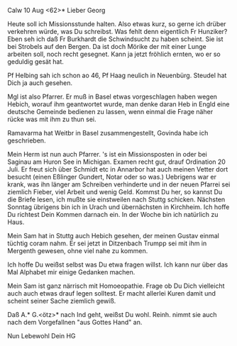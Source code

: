  Calw 10 Aug <62>*
Lieber Georg

Heute soll ich Missionsstunde halten. Also etwas kurz, so gerne ich drüber verkehren würde, was Du schreibst. Was fehlt denn eigentlich Fr Hunziker? Eben seh ich daß Fr Burkhardt die Schwindsucht zu haben scheint. Sie ist bei Strobels auf den Bergen. Da ist doch Mörike der mit einer Lunge arbeiten soll, noch recht gesegnet. Kann ja jetzt fröhlich ernten, wo er so geduldig gesät hat.

Pf Helbing sah ich schon ao 46, Pf Haag neulich in Neuenbürg. Steudel hat Dich ja auch gesehen.

Mgl ist also Pfarrer. Er muß in Basel etwas vorgeschlagen haben wegen Hebich, worauf ihm geantwortet wurde, man denke daran Heb in Engld eine deutsche Gemeinde bedienen zu lassen, wenn einmal die Frage näher rücke was mit ihm zu thun sei.

Ramavarma hat Weitbr in Basel zusammengestellt, Govinda habe ich geschrieben.

Mein Herm ist nun auch Pfarrer. 's ist ein Missionsposten in oder bei Saginau am Huron See in Michigan. Examen recht gut, drauf Ordination 20 Juli. Er freut sich über Schmidt etc in Annarbor hat auch meinen Vetter dort besucht (einen Eßlinger Gundert, Notar oder so was.) Uebrigens war er krank, was ihn länger am Schreiben verhinderte und in der neuen Pfarrei sei ziemlich Fieber, viel Arbeit und wenig Geld. Kommst Du her, so kannst Du die Briefe lesen, ich mußte sie einstweilen nach Stuttg schicken. 
Nächsten Sonntag übrigens bin ich in Urach und übernächsten in Kirchheim. Ich hoffe Du richtest Dein Kommen darnach ein. In der Woche bin ich natürlich zu Haus.

Mein Sam hat in Stuttg auch Hebich gesehen, der meinen Gustav einmal tüchtig coram nahm. Er sei jetzt in Ditzenbach Trumpp sei mit ihm in Mergenth gewesen, ohne viel nahe zu kommen.

Ich hoffe Du weißst selbst was Du etwa fragen willst. Ich kann nur über das Mal Alphabet mir einige Gedanken machen.

Mein Sam ist ganz närrisch mit Homoeopathie. Frage ob Du Dich vielleicht auch auch etwas drauf legen solltest. Er macht allerlei Kuren damit und scheint seiner Sache ziemlich gewiß.

Daß A.<nna>* G.<ötz>* nach Ind geht, weißst Du wohl. Reinh. nimmt sie auch nach dem Vorgefallnen "aus Gottes Hand" an.

 Nun Lebewohl
 Dein HG
